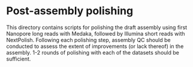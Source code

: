 # Post-assembly polishing

This directory contains scripts for polishing the draft assembly using first Nanopore long reads with Medaka, followed by Illumina short reads with NextPolish. Following each polishing step, assembly QC should be conducted to assess the extent of improvements (or lack thereof) in the assembly. 1-2 rounds of polishing with each of the datasets should be sufficient.
